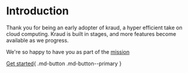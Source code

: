 # Introduction


Thank you for being an early adopter of kraud, a hyper efficient take on cloud computing.
Kraud is built in stages, and more features become available as we progress.

We're so happy to have you as part of the [mission](mission)

[Get started](quickstart/setup/){ .md-button .md-button--primary }




